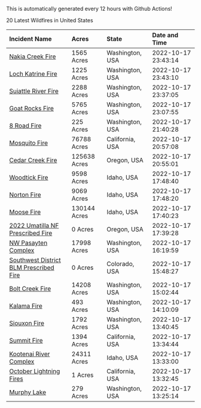 This is automatically generated every 12 hours with Github Actions!

20 Latest Wildfires in United States

 | Incident Name | Acres | State | Date and Time |
|:---|:---|:---|:---|
| [Nakia Creek Fire](https://inciweb.nwcg.gov/incident/8443/) | 1565 Acres | Washington, USA | 2022-10-17 23:43:14 |
| [Loch Katrine Fire](https://inciweb.nwcg.gov/incident/8447/) | 1225 Acres | Washington, USA | 2022-10-17 23:43:10 |
| [Suiattle River Fire](https://inciweb.nwcg.gov/incident/8396/) | 2288 Acres | Washington, USA | 2022-10-17 23:37:05 |
| [Goat Rocks Fire](https://inciweb.nwcg.gov/incident/8415/) | 5765 Acres | Washington, USA | 2022-10-17 23:07:55 |
| [8 Road Fire](https://inciweb.nwcg.gov/incident/8448/) | 225 Acres | Washington, USA | 2022-10-17 21:40:28 |
| [Mosquito Fire](https://inciweb.nwcg.gov/incident/8398/) | 76788 Acres | California, USA | 2022-10-17 20:57:08 |
| [Cedar Creek Fire](https://inciweb.nwcg.gov/incident/8307/) | 125638 Acres | Oregon, USA | 2022-10-17 20:55:01 |
| [Woodtick Fire](https://inciweb.nwcg.gov/incident/8253/) | 9598 Acres | Idaho, USA | 2022-10-17 17:48:40 |
| [Norton Fire](https://inciweb.nwcg.gov/incident/8308/) | 9069 Acres | Idaho, USA | 2022-10-17 17:48:20 |
| [Moose Fire](https://inciweb.nwcg.gov/incident/8249/) | 130144 Acres | Idaho, USA | 2022-10-17 17:40:23 |
| [2022 Umatilla NF Prescribed Fire](https://inciweb.nwcg.gov/incident/5808/) | 0 Acres | Oregon, USA | 2022-10-17 17:39:28 |
| [NW Pasayten Complex](https://inciweb.nwcg.gov/incident/8397/) | 17998 Acres | Washington, USA | 2022-10-17 16:19:59 |
| [Southwest District BLM Prescribed Fire ](https://inciweb.nwcg.gov/incident/7852/) | 0 Acres | Colorado, USA | 2022-10-17 15:48:27 |
| [Bolt Creek Fire](https://inciweb.nwcg.gov/incident/8417/) | 14208 Acres | Washington, USA | 2022-10-17 15:02:44 |
| [Kalama Fire](https://inciweb.nwcg.gov/incident/8420/) | 493 Acres | Washington, USA | 2022-10-17 14:10:09 |
| [Siouxon Fire](https://inciweb.nwcg.gov/incident/8436/) | 1792 Acres | Washington, USA | 2022-10-17 13:40:45 |
| [Summit Fire](https://inciweb.nwcg.gov/incident/8408/) | 1394 Acres | California, USA | 2022-10-17 13:34:44 |
| [Kootenai River Complex ](https://inciweb.nwcg.gov/incident/8378/) | 24311 Acres | Idaho, USA | 2022-10-17 13:33:00 |
| [October Lightning Fires](https://inciweb.nwcg.gov/incident/8442/) | 1 Acres | California, USA | 2022-10-17 13:32:45 |
| [Murphy Lake](https://inciweb.nwcg.gov/incident/8445/) | 279 Acres | Washington, USA | 2022-10-17 13:25:14 |
